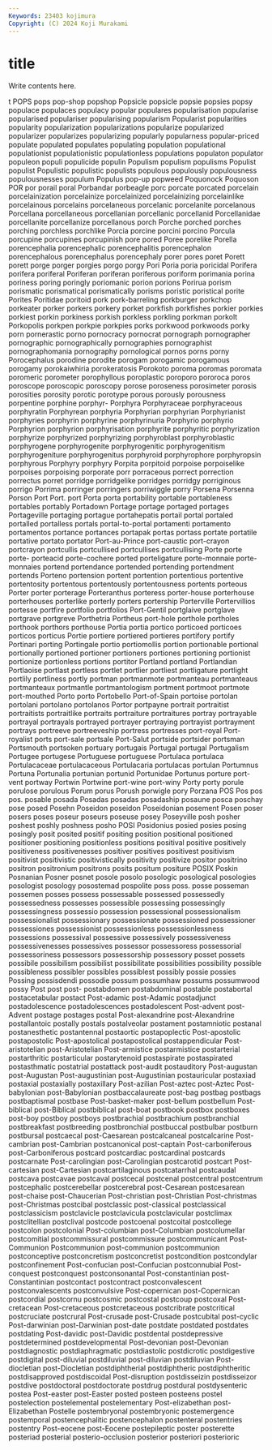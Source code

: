 ```yaml
---
Keywords: 23403 kojimura
Copyright: (C) 2024 Koji Murakami
---
```


# title

Write contents here.



t POPS
pops pop-shop popshop Popsicle popsicle popsie popsies popsy populace populaces
populacy popular populares popularisation popularise popularised populariser popularising popularism Popularist
popularities popularity popularization popularizations popularize popularized popularizer popularizes popularizing popularly
popularness popular-priced populate populated populates populating population populational populationist populationistic
populationless populations populaton populator populeon populi populicide populin Populism populism
populisms Populist populist Populistic populistic populists populous populously populousness populousnesses
populum Populus pop-up popweed Poquonock Poquoson POR por porail poral
Porbandar porbeagle porc porcate porcated porcelain porcelainization porcelainize porcelainized porcelainizing
porcelainlike porcelainous porcelains porcelaneous porcelanic porcelanite porcelanous Porcellana porcellaneous porcellanian
porcellanic porcellanid Porcellanidae porcellanite porcellanize porcellanous porch Porche porched porches
porching porchless porchlike Porcia porcine porcini porcino Porcula porcupine porcupines
porcupinish pore pored Poree porelike Porella porencephalia porencephalic porencephalitis porencephalon
porencephalous porencephalus porencephaly porer pores poret Porett porett porge porger
porgies porgo porgy Pori Poria poria poricidal Porifera porifera poriferal
Poriferan poriferan poriferous poriform porimania porina poriness poring poringly poriomanic
porion porions Porirua porism porismatic porismatical porismatically porisms poristic poristical
porite Porites Poritidae poritoid pork pork-barreling porkburger porkchop porkeater porker
porkers porkery porket porkfish porkfishes porkier porkies porkiest porkin porkiness
porkish porkless porkling porkman porkolt Porkopolis porkpen porkpie porkpies porks
porkwood porkwoods porky porn pornerastic porno pornocracy pornocrat pornograph pornographer
pornographic pornographically pornographies pornographist pornographomania pornography pornological pornos porns porny
Porocephalus porodine porodite porogam porogamic porogamous porogamy porokaiwhiria porokeratosis Porokoto
poroma poromas poromata poromeric porometer porophyllous poroplastic poroporo pororoca poros
poroscope poroscopic poroscopy porose poroseness porosimeter porosis porosities porosity porotic
porotype porous porously porousness porpentine porphine porphyr- Porphyra Porphyraceae porphyraceous
porphyratin Porphyrean porphyria Porphyrian porphyrian Porphyrianist porphyries porphyrin porphyrine porphyrinuria
Porphyrio porphyrio Porphyrion porphyrion porphyrisation porphyrite porphyritic porphyrization porphyrize porphyrized
porphyrizing porphyroblast porphyroblastic porphyrogene porphyrogenite porphyrogenitic porphyrogenitism porphyrogeniture porphyrogenitus porphyroid
porphyrophore porphyropsin porphyrous Porphyry porphyry Porpita porpitoid porpoise porpoiselike porpoises
porpoising porporate porr porraceous porrect porrection porrectus porret porridge porridgelike
porridges porridgy porriginous porrigo Porrima porringer porringers porriwiggle porry Porsena
Porsenna Porson Port Port. port Porta porta portability portable portableness
portables portably Portadown Portage portage portaged portages Portageville portaging portague
portahepatis portail portal portaled portalled portalless portals portal-to-portal portamenti portamento
portamentos portance portances portapak portas portass portate portatile portative portato
portator Port-au-Prince port-caustic port-crayon portcrayon portcullis portcullised portcullises portcullising Porte
porte porte- porteacid porte-cochere ported porteligature porte-monnaie porte-monnaies portend portendance
portended portending portendment portends Porteno portension portent portention portentious portentive
portentosity portentous portentously portentousness portents porteous Porter porter porterage Porteranthus
porteress porter-house porterhouse porterhouses porterlike porterly porters portership Porterville Portervillios
portesse portfire portfolio portfolios Port-Gentil portglaive portglave portgrave portgreve Porthetria
Portheus port-hole porthole portholes porthook porthors porthouse Portia portia portico
porticoed porticoes porticos porticus Portie portiere portiered portieres portifory portify
Portinari porting Portingale portio portiomollis portion portionable portional portionally portioned
portioner portioners portiones portioning portionist portionize portionless portions portitor Portland
portland Portlandian Portlaoise portlast portless portlet portlier portliest portligature portlight
portlily portliness portly portman portmanmote portmanteau portmanteaus portmanteaux portmantle portmantologism
portment portmoot portmote port-mouthed Porto porto Portobello Port-of-Spain portoise portolan
portolani portolano portolanos Portor portpayne portrait portraitist portraitists portraitlike portraits
portraiture portraitures portray portrayable portrayal portrayals portrayed portrayer portraying portrayist
portrayment portrays portreeve portreeveship portress portresses port-royal Port-royalist ports port-sale
portsale Port-Salut portside portsider portsman Portsmouth portsoken portuary portugais Portugal
portugal Portugalism Portugee portugese Portuguese portuguese Portulaca portulaca Portulacaceae portulacaceous
Portulacaria portulacas portulan Portumnus Portuna Portunalia portunian portunid Portunidae Portunus
porture port-vent portway Portwin Portwine port-wine port-winy Porty porty porule
porulose porulous Porum porus Porush porwigle pory Porzana POS Pos
pos pos. posable posada Posadas posadas posadaship posaune posca poschay
pose posed Posehn Poseidon poseidon Poseidonian posement Posen poser posers
poses poseur poseurs poseuse posey Poseyville posh posher poshest poshly
poshness posho POSI Posidonius posied posies posing posingly posit posited
positif positing position positional positioned positioner positioning positionless positions positival
positive positively positiveness positivenesses positiver positives positivest positivism positivist positivistic
positivistically positivity positivize positor positrino positron positronium positrons posits positum
positure POSIX Poskin Posnanian Posner posnet posole posolo posologic posological
posologies posologist posology posostemad pospolite poss poss. posse posseman possemen
posses possess possessable possessed possessedly possessedness possesses possessible possessing possessingly
possessingness possessio possession possessional possessionalism possessionalist possessionary possessionate possessioned possessioner
possessiones possessionist possessionless possessionlessness possessions possessival possessive possessively possessiveness possessivenesses
possessives possessor possessoress possessorial possessoriness possessors possessorship possessory posset possets
possibile possibilism possibilist possibilitate possibilities possibility possible possibleness possibler possibles
possiblest possibly possie possies Possing possisdendi possodie possum possumhaw possums
possumwood possy Post post post- postabdomen postabdominal postable postabortal postacetabular
postact Post-adamic post-Adamic postadjunct postadolescence postadolescences postadolescent Post-advent post-Advent postage
postages postal Post-alexandrine post-Alexandrine postallantoic postally postals postalveolar postament postamniotic
postanal postanesthetic postantennal postaortic postapoplectic Post-apostolic postapostolic Post-apostolical postapostolical postappendicular
Post-aristotelian post-Aristotelian Post-armistice postarmistice postarterial postarthritic postarticular postarytenoid postaspirate postaspirated
postasthmatic postatrial postattack post-audit postauditory Post-augustan post-Augustan Post-augustinian post-Augustinian postauricular
postaxiad postaxial postaxially postaxillary Post-azilian Post-aztec post-Aztec Post-babylonian post-Babylonian postbaccalaureate
post-bag postbag postbags postbaptismal postbase Post-basket-maker post-bellum postbellum Post-biblical post-Biblical
postbiblical post-boat postbook postbox postboxes post-boy postboy postboys postbrachial postbrachium
postbranchial postbreakfast postbreeding postbronchial postbuccal postbulbar postburn postbursal postcaecal post-Caesarean
postcalcaneal postcalcarine Post-cambrian post-Cambrian postcanonical post-captain Post-carboniferous post-Carboniferous postcard postcardiac
postcardinal postcards postcarnate Post-carolingian post-Carolingian postcarotid postcart Post-cartesian post-Cartesian postcartilaginous
postcatarrhal postcaudal postcava postcavae postcaval postcecal postcenal postcentral postcentrum postcephalic
postcerebellar postcerebral post-Cesarean postcesarean post-chaise post-Chaucerian Post-christian post-Christian Post-christmas post-Christmas
postcibal postclassic post-classical postclassical postclassicism postclavicle postclavicula postclavicular postclimax postclitellian
postclival postcode postcoenal postcoital postcollege postcolon postcolonial Post-columbian post-Columbian postcolumellar
postcomitial postcommissural postcommissure postcommunicant Post-Communion Postcommunion post-communion postcommunion postconceptive postconcretism
postconcretist postcondition postcondylar postconfinement Post-confucian post-Confucian postconnubial Post-conquest postconquest postconsonantal
Post-constantinian post-Constantinian postcontact postcontract postconvalescent postconvalescents postconvulsive Post-copernican post-Copernican postcordial
postcornu postcosmic postcostal postcoup postcoxal Post-cretacean Post-cretaceous postcretaceous postcribrate postcritical
postcruciate postcrural Post-crusade post-Crusade postcubital post-cyclic Post-darwinian post-Darwinian post-date postdate
postdated postdates postdating Post-davidic post-Davidic postdental postdepressive postdetermined postdevelopmental Post-devonian
post-Devonian postdiagnostic postdiaphragmatic postdiastolic postdicrotic postdigestive postdigital post-diluvial postdiluvial post-diluvian
postdiluvian Post-diocletian post-Diocletian postdiphtherial postdiphtheric postdiphtheritic postdisapproved postdiscoidal Post-disruption postdisseizin
postdisseizor postdive postdoctoral postdoctorate postdrug postdural postdysenteric postea Post-easter post-Easter
posted posteen posteens postel postelection postelemental postelementary Post-elizabethan post-Elizabethan Postelle
postembryonal postembryonic postemergence postemporal postencephalitic postencephalon postenteral postentries postentry Post-eocene
post-Eocene postepileptic poster posterette posteriad posterial posterio-occlusion posterior posteriori posterioric
